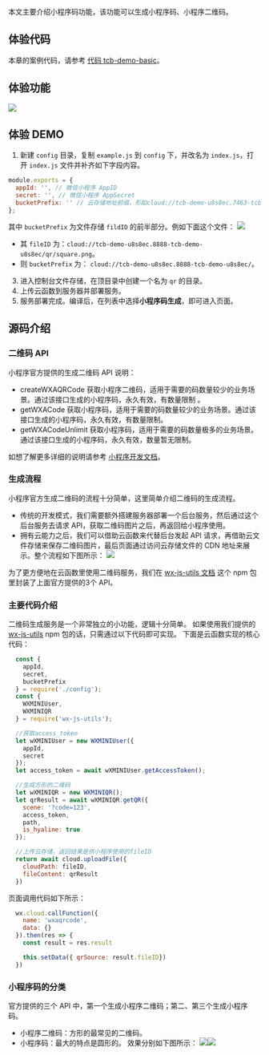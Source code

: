 本文主要介绍小程序码功能，该功能可以生成小程序码、小程序二维码。

## 体验代码
本章的案例代码，请参考 [代码 tcb-demo-basic](https://github.com/TencentCloudBase/tcb-demo-basic)。


## 体验功能
![](https://main.qcloudimg.com/raw/c3bffdddfa54ecd95b5a569b10f71840.png)


## 体验 DEMO
1. 新建 `config` 目录，复制 `example.js` 到 `config` 下，并改名为 `index.js`，打开 `index.js` 文件并补齐如下字段内容。
```js
module.exports = {
  appId: '', // 微信小程序 AppID
  secret: '', // 微信小程序 AppSecret
  bucketPrefix: '' // 云存储地址前缀，形如cloud://tcb-demo-u8s8ec.7463-tcb-demo-u8s8ec/
};
```
其中 `bucketPrefix` 为文件存储 `fildID` 的前半部分。例如下面这个文件：
![](https://main.qcloudimg.com/raw/156c91171d059f1ab557949725c8ad7d.png)
 -   其 `fileID` 为：`cloud://tcb-demo-u8s8ec.8888-tcb-demo-u8s8ec/qr/square.png`。
 -   则 `bucketPrefix` 为： `cloud://tcb-demo-u8s8ec.8888-tcb-demo-u8s8ec/`。
3. 进入控制台文件存储，在顶目录中创建一个名为 `qr` 的目录。
4. 上传云函数到服务器并部署服务。
5. 服务部署完成。编译后，在列表中选择**小程序码生成**，即可进入页面。

## 源码介绍

### 二维码 API
小程序官方提供的生成二维码 API 说明：
- createWXAQRCode
 获取小程序二维码，适用于需要的码数量较少的业务场景。通过该接口生成的小程序码，永久有效，有数量限制 。
- getWXACode
获取小程序码，适用于需要的码数量较少的业务场景。通过该接口生成的小程序码，永久有效，有数量限制。
- getWXACodeUnlimit
获取小程序码，适用于需要的码数量极多的业务场景。通过该接口生成的小程序码，永久有效，数量暂无限制。

如想了解更多详细的说明请参考 [小程序开发文档](https://developers.weixin.qq.com/miniprogram/dev/framework/open-ability/qr-code.html)。 

### 生成流程
小程序官方生成二维码的流程十分简单，这里简单介绍二维码的生成流程。
- 传统的开发模式，我们需要额外搭建服务器部署一个后台服务，然后通过这个后台服务去请求 API，获取二维码图片之后，再返回给小程序使用。
- 拥有云能力之后，我们可以借助云函数来代替后台发起 API 请求，再借助云文件存储来保存二维码图片，最后页面通过访问云存储文件的 CDN 地址来展示。整个流程如下图所示：
![](https://main.qcloudimg.com/raw/7147d3349c92090ad6fac59863936a86.png)

为了更方便地在云函数里使用二维码服务，我们在 [wx-js-utils 文档](https://www.npmjs.com/package/wx-js-utils) 这个 npm 包里封装了上面官方提供的3个 API。

### 主要代码介绍
二维码生成服务是一个非常独立的小功能，逻辑十分简单。
如果使用我们提供的 [wx-js-utils](https://www.npmjs.com/package/wx-js-utils) npm 包的话，只需通过以下代码即可实现。
下面是云函数实现的核心代码：
```js
  const {
    appId,
    secret,
    bucketPrefix
  } = require('./config');
  const {
    WXMINIUser,
    WXMINIQR
  } = require('wx-js-utils');

  //获取access_token
  let wXMINIUser = new WXMINIUser({
    appId,
    secret
  });
  let access_token = await wXMINIUser.getAccessToken();

  //生成方形的二维码
  let wXMINIQR = new WXMINIQR();
  let qrResult = await wXMINIQR.getQR({
    scene: '?code=123',
    access_token,
    path,
    is_hyaline: true
  });

  //上传云存储，返回结果是供小程序使用的fileID
  return await cloud.uploadFile({
    cloudPath: fileID,
    fileContent: qrResult
  })
```

页面调用代码如下所示：
```js
  wx.cloud.callFunction({
    name: 'wxaqrcode',
    data: {}
  }).then(res => {
    const result = res.result

    this.setData({ qrSource: result.fileID})
  })
```

### 小程序码的分类
官方提供的三个 API 中，第一个生成小程序二维码；第二、第三个生成小程序码。
- 小程序二维码：方形的最常见的二维码。
- 小程序码：最大的特点是圆形的。
效果分别如下图所示：
![](https://main.qcloudimg.com/raw/58353e18a752501e97c85004a3b09157.png)![](https://main.qcloudimg.com/raw/a14b0538ab305032fa74317463e4658c.png)

